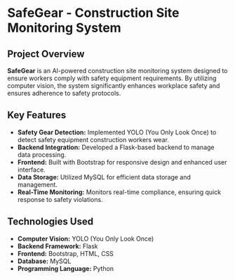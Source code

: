 # SafeGear - Construction Site Monitoring System

## Project Overview
**SafeGear** is an AI-powered construction site monitoring system designed to ensure workers comply with safety equipment requirements. By utilizing computer vision, the system significantly enhances workplace safety and ensures adherence to safety protocols.

## Key Features
- **Safety Gear Detection:** Implemented YOLO (You Only Look Once) to detect safety equipment construction workers wear.
- **Backend Integration:** Developed a Flask-based backend to manage data processing.
- **Frontend:** Built with Bootstrap for responsive design and enhanced user interface.
- **Data Storage:** Utilized MySQL for efficient data storage and management.
- **Real-Time Monitoring:** Monitors real-time compliance, ensuring quick response to safety violations.

## Technologies Used
- **Computer Vision:** YOLO (You Only Look Once)
- **Backend Framework:** Flask
- **Frontend:** Bootstrap, HTML, CSS
- **Database:** MySQL
- **Programming Language:** Python
